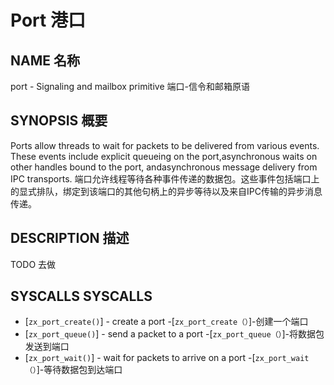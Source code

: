  
# Port  港口 

 
## NAME  名称 

port - Signaling and mailbox primitive  端口-信令和邮箱原语

 
## SYNOPSIS  概要 

Ports allow threads to wait for packets to be delivered from various events. These events include explicit queueing on the port,asynchronous waits on other handles bound to the port, andasynchronous message delivery from IPC transports. 端口允许线程等待各种事件传递的数据包。这些事件包括端口上的显式排队，绑定到该端口的其他句柄上的异步等待以及来自IPC传输的异步消息传递。

 
## DESCRIPTION  描述 

TODO  去做

 
## SYSCALLS  SYSCALLS 

 
 - [`zx_port_create()`] - create a port  -[`zx_port_create（）`]-创建一个端口
 - [`zx_port_queue()`] - send a packet to a port  -[`zx_port_queue（）`]-将数据包发送到端口
 - [`zx_port_wait()`] - wait for packets to arrive on a port  -[`zx_port_wait（）`]-等待数据包到达端口

